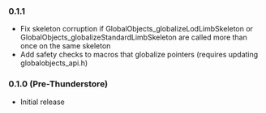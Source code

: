 ### 0.1.1
* Fix skeleton corruption if GlobalObjects_globalizeLodLimbSkeleton or GlobalObjects_globalizeStandardLimbSkeleton are called more than once on the same skeleton
* Add safety checks to macros that globalize pointers (requires updating globalobjects_api.h)

### 0.1.0 (Pre-Thunderstore)
* Initial release
